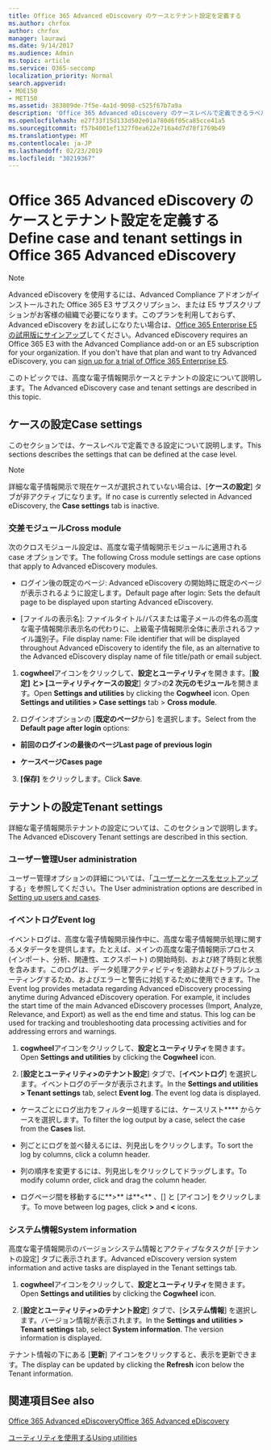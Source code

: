 ```yaml
---
title: Office 365 Advanced eDiscovery のケースとテナント設定を定義する
ms.author: chrfox
author: chrfox
manager: laurawi
ms.date: 9/14/2017
ms.audience: Admin
ms.topic: article
ms.service: O365-seccomp
localization_priority: Normal
search.appverid:
- MOE150
- MET150
ms.assetid: 383809de-7f5e-4a1d-9098-c525f67b7a9a
description: 'Office 365 Advanced eDiscovery のケースレベルで定義できるラベル、クロスモジュール、およびテナントの設定について説明します。  '
ms.openlocfilehash: e27f33f15d133d502e01a780d6f05ca85cce41a5
ms.sourcegitcommit: f57b4001ef1327f0ea622e716a4d7d78f1769b49
ms.translationtype: MT
ms.contentlocale: ja-JP
ms.lasthandoff: 02/23/2019
ms.locfileid: "30219367"
---
```

# <a name="define-case-and-tenant-settings-in-office-365-advanced-ediscovery"></a><span data-ttu-id="969f6-103">Office 365 Advanced eDiscovery のケースとテナント設定を定義する</span><span class="sxs-lookup"><span data-stu-id="969f6-103">Define case and tenant settings in Office 365 Advanced eDiscovery</span></span>

> [!NOTE]
> <span data-ttu-id="969f6-p101">Advanced eDiscovery を使用するには、Advanced Compliance アドオンがインストールされた Office 365 E3 サブスクリプション、または E5 サブスクリプションがお客様の組織で必要になります。このプランを利用しておらず、Advanced eDiscovery をお試しになりたい場合は、[Office 365 Enterprise E5 の試用版にサインアップ](https://go.microsoft.com/fwlink/p/?LinkID=698279)してください。</span><span class="sxs-lookup"><span data-stu-id="969f6-p101">Advanced eDiscovery requires an Office 365 E3 with the Advanced Compliance add-on or an E5 subscription for your organization. If you don't have that plan and want to try Advanced eDiscovery, you can [sign up for a trial of Office 365 Enterprise E5](https://go.microsoft.com/fwlink/p/?LinkID=698279).</span></span> 
  
<span data-ttu-id="969f6-106">このトピックでは、高度な電子情報開示ケースとテナントの設定について説明します。</span><span class="sxs-lookup"><span data-stu-id="969f6-106">The Advanced eDiscovery case and tenant settings are described in this topic.</span></span>
  
## <a name="case-settings"></a><span data-ttu-id="969f6-107">ケースの設定</span><span class="sxs-lookup"><span data-stu-id="969f6-107">Case settings</span></span>

<span data-ttu-id="969f6-108">このセクションでは、ケースレベルで定義できる設定について説明します。</span><span class="sxs-lookup"><span data-stu-id="969f6-108">This sections describes the settings that can be defined at the case level.</span></span>
  
> [!NOTE]
> <span data-ttu-id="969f6-109">詳細な電子情報開示で現在ケースが選択されていない場合は、[**ケースの設定**] タブが非アクティブになります。</span><span class="sxs-lookup"><span data-stu-id="969f6-109">If no case is currently selected in Advanced eDiscovery, the **Case settings** tab is inactive.</span></span> 
  
### <a name="cross-module"></a><span data-ttu-id="969f6-110">交差モジュール</span><span class="sxs-lookup"><span data-stu-id="969f6-110">Cross module</span></span>

<span data-ttu-id="969f6-111">次のクロスモジュール設定は、高度な電子情報開示モジュールに適用される case オプションです。</span><span class="sxs-lookup"><span data-stu-id="969f6-111">The following Cross module settings are case options that apply to Advanced eDiscovery modules.</span></span>
  
- <span data-ttu-id="969f6-112">ログイン後の既定のページ: Advanced eDiscovery の開始時に既定のページが表示されるように設定します。</span><span class="sxs-lookup"><span data-stu-id="969f6-112">Default page after login: Sets the default page to be displayed upon starting Advanced eDiscovery.</span></span>
    
- <span data-ttu-id="969f6-113">[ファイルの表示名]: ファイルタイトル/パスまたは電子メールの件名の高度な電子情報開示表示名の代わりに、上級電子情報開示全体に表示されるファイル識別子。</span><span class="sxs-lookup"><span data-stu-id="969f6-113">File display name: File identifier that will be displayed throughout Advanced eDiscovery to identify the file, as an alternative to the Advanced eDiscovery display name of file title/path or email subject.</span></span>
    
1. <span data-ttu-id="969f6-p102">**cogwheel**アイコンをクリックして、**設定とユーティリティ**を開きます。[**設定] と\> [ユーティリティケースの設定**] タブ\>の**2 次元のモジュール**を開きます。</span><span class="sxs-lookup"><span data-stu-id="969f6-p102">Open **Settings and utilities** by clicking the **Cogwheel** icon. Open **Settings and utilities \> Case settings** tab \> **Cross module**.</span></span> 
    
2. <span data-ttu-id="969f6-116">ログインオプションの [**既定のページ**から] を選択します。</span><span class="sxs-lookup"><span data-stu-id="969f6-116">Select from the **Default page after login** options:</span></span> 
    
  - <span data-ttu-id="969f6-117">**前回のログインの最後のページ**</span><span class="sxs-lookup"><span data-stu-id="969f6-117">**Last page of previous login**</span></span>
    
  - <span data-ttu-id="969f6-118">**ケースページ**</span><span class="sxs-lookup"><span data-stu-id="969f6-118">**Cases page**</span></span>
    
3. <span data-ttu-id="969f6-119">**[保存]** をクリックします。</span><span class="sxs-lookup"><span data-stu-id="969f6-119">Click **Save**.</span></span>
    
## <a name="tenant-settings"></a><span data-ttu-id="969f6-120">テナントの設定</span><span class="sxs-lookup"><span data-stu-id="969f6-120">Tenant settings</span></span>

<span data-ttu-id="969f6-121">詳細な電子情報開示テナントの設定については、このセクションで説明します。</span><span class="sxs-lookup"><span data-stu-id="969f6-121">The Advanced eDiscovery Tenant settings are described in this section.</span></span>
  
### <a name="user-administration"></a><span data-ttu-id="969f6-122">ユーザー管理</span><span class="sxs-lookup"><span data-stu-id="969f6-122">User administration</span></span>

<span data-ttu-id="969f6-123">ユーザー管理オプションの詳細については、「[ユーザーとケースをセットアップ](set-up-users-and-cases-in-advanced-ediscovery.md)する」を参照してください。</span><span class="sxs-lookup"><span data-stu-id="969f6-123">The User administration options are described in [Setting up users and cases](set-up-users-and-cases-in-advanced-ediscovery.md).</span></span>
  
### <a name="event-log"></a><span data-ttu-id="969f6-124">イベントログ</span><span class="sxs-lookup"><span data-stu-id="969f6-124">Event log</span></span>

<span data-ttu-id="969f6-p103">イベントログは、高度な電子情報開示操作中に、高度な電子情報開示処理に関するメタデータを提供します。たとえば、メインの高度な電子情報開示プロセス (インポート、分析、関連性、エクスポート) の開始時刻、および終了時刻と状態を含みます。このログは、データ処理アクティビティを追跡およびトラブルシューティングするため、およびエラーと警告に対処するために使用できます。</span><span class="sxs-lookup"><span data-stu-id="969f6-p103">The Event log provides metadata regarding Advanced eDiscovery processing anytime during Advanced eDiscovery operation. For example, it includes the start time of the main Advanced eDiscovery processes (Import, Analyze, Relevance, and Export) as well as the end time and status. This log can be used for tracking and troubleshooting data processing activities and for addressing errors and warnings.</span></span>
  
1. <span data-ttu-id="969f6-128">**cogwheel**アイコンをクリックして、**設定とユーティリティ**を開きます。</span><span class="sxs-lookup"><span data-stu-id="969f6-128">Open **Settings and utilities** by clicking the **Cogwheel** icon.</span></span> 
    
2. <span data-ttu-id="969f6-p104">[**設定とユーティリティ\>のテナント設定**] タブで、[**イベントログ**] を選択します。イベントログのデータが表示されます。</span><span class="sxs-lookup"><span data-stu-id="969f6-p104">In the **Settings and utilities \> Tenant settings** tab, select **Event log**. The event log data is displayed.</span></span>
    
  - <span data-ttu-id="969f6-131">ケースごとにログ出力をフィルター処理するには、ケースリスト\*\*\*\* からケースを選択します。</span><span class="sxs-lookup"><span data-stu-id="969f6-131">To filter the log output by a case, select the case from the **Cases** list.</span></span> 
    
  - <span data-ttu-id="969f6-132">列ごとにログを並べ替えるには、列見出しをクリックします。</span><span class="sxs-lookup"><span data-stu-id="969f6-132">To sort the log by columns, click a column header.</span></span> 
    
  - <span data-ttu-id="969f6-133">列の順序を変更するには、列見出しをクリックしてドラッグします。</span><span class="sxs-lookup"><span data-stu-id="969f6-133">To modify column order, click and drag the column header.</span></span>
    
  - <span data-ttu-id="969f6-134">ログページ間を移動するに**\>** は**\<** 、[] と [アイコン] をクリックします。</span><span class="sxs-lookup"><span data-stu-id="969f6-134">To move between log pages, click **\>** and **\<** icons.</span></span> 
    
### <a name="system-information"></a><span data-ttu-id="969f6-135">システム情報</span><span class="sxs-lookup"><span data-stu-id="969f6-135">System information</span></span>

<span data-ttu-id="969f6-136">高度な電子情報開示のバージョンシステム情報とアクティブなタスクが [テナントの設定] タブに表示されます。</span><span class="sxs-lookup"><span data-stu-id="969f6-136">Advanced eDiscovery version system information and active tasks are displayed in the Tenant settings tab.</span></span>
  
1. <span data-ttu-id="969f6-137">**cogwheel**アイコンをクリックして、**設定とユーティリティ**を開きます。</span><span class="sxs-lookup"><span data-stu-id="969f6-137">Open **Settings and utilities** by clicking the **Cogwheel** icon.</span></span> 
    
2. <span data-ttu-id="969f6-p105">[**設定とユーティリティ\>のテナント設定**] タブで、[**システム情報**] を選択します。バージョン情報が表示されます。</span><span class="sxs-lookup"><span data-stu-id="969f6-p105">In the **Settings and utilities \> Tenant settings** tab, select **System information**. The version information is displayed.</span></span>
    
<span data-ttu-id="969f6-140">テナント情報の下にある [**更新**] アイコンをクリックすると、表示を更新できます。</span><span class="sxs-lookup"><span data-stu-id="969f6-140">The display can be updated by clicking the **Refresh** icon below the Tenant information.</span></span> 
  
## <a name="see-also"></a><span data-ttu-id="969f6-141">関連項目</span><span class="sxs-lookup"><span data-stu-id="969f6-141">See also</span></span>

[<span data-ttu-id="969f6-142">Office 365 Advanced eDiscovery</span><span class="sxs-lookup"><span data-stu-id="969f6-142">Office 365 Advanced eDiscovery</span></span>](office-365-advanced-ediscovery.md)
  
[<span data-ttu-id="969f6-143">ユーティリティを使用する</span><span class="sxs-lookup"><span data-stu-id="969f6-143">Using utilities</span></span>](use-advanced-ediscovery-utilities.md)

